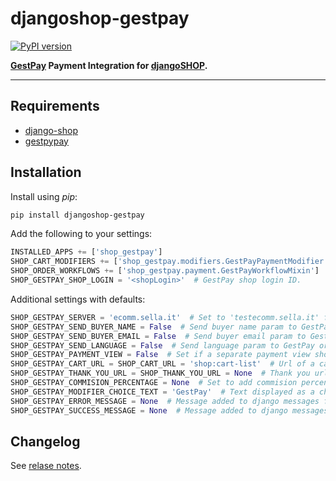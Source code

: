 # djangoshop-gestpay

[![PyPI version](https://img.shields.io/pypi/v/djangoshop-gestpay.svg)](https://pypi.python.org/pypi/djangoshop-gestpay)

**[GestPay](https://www.gestpay.it) Payment Integration for [djangoSHOP](http://www.django-shop.org).**

---

## Requirements

* [django-shop]
* [gestpypay]

## Installation

Install using *pip*:

```bash
pip install djangoshop-gestpay
```

Add the following to your settings:

```python
INSTALLED_APPS += ['shop_gestpay']
SHOP_CART_MODIFIERS += ['shop_gestpay.modifiers.GestPayPaymentModifier']
SHOP_ORDER_WORKFLOWS += ['shop_gestpay.payment.GestPayWorkflowMixin']
SHOP_GESTPAY_SHOP_LOGIN = '<shopLogin>'  # GestPay shop login ID.
```

Additional settings with defaults:

```python
SHOP_GESTPAY_SERVER = 'ecomm.sella.it'  # Set to 'testecomm.sella.it' for testing.
SHOP_GESTPAY_SEND_BUYER_NAME = False  # Send buyer name param to GestPay or not.
SHOP_GESTPAY_SEND_BUYER_EMAIL = False  # Send buyer email param to GestPay or not.
SHOP_GESTPAY_SEND_LANGUAGE = False  # Send language param to GestPay or not.
SHOP_GESTPAY_PAYMENT_VIEW = False  # Set if a separate payment view should be rendered before sending to GestPay.
SHOP_GESTPAY_CART_URL = SHOP_CART_URL = 'shop:cart-list'  # Url of a cart, used to redirect in some cases.
SHOP_GESTPAY_THANK_YOU_URL = SHOP_THANK_YOU_URL = None  # Thank you url, if None latest order is used.
SHOP_GESTPAY_COMMISION_PERCENTAGE = None  # Set to add commision percentage for purchase via GestPay.
SHOP_GESTPAY_MODIFIER_CHOICE_TEXT = 'GestPay'  # Text displayed as a choice for selecting GestPay payment.
SHOP_GESTPAY_ERROR_MESSAGE = None  # Message added to django messages framework there's a transaction error.
SHOP_GESTPAY_SUCCESS_MESSAGE = None  # Message added to django messages framework transaction is successful.
```

## Changelog

See [relase notes](https://github.com/dinoperovic/djangoshop-gestpay/releases).


[django-shop]: https://github.com/awesto/django-shop
[gestpypay]: https://github.com/giefferre/gestpypay
